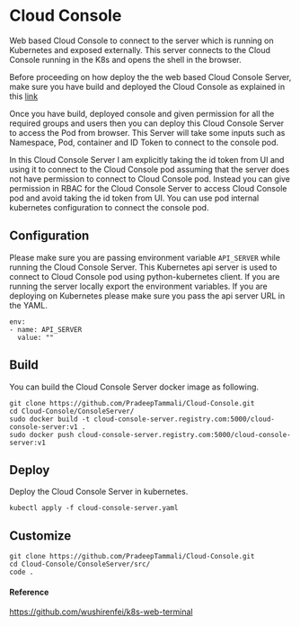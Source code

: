# Cloud Console 

Web based Cloud Console to connect to the server which is running on Kubernetes and exposed externally. This server connects to the Cloud Console running in the K8s and opens the shell in the browser.

Before proceeding on how deploy the the web based Cloud Console Server, make sure you have build and deployed the Cloud Console as explained in this [link](https://github.com/PradeepTammali/Cloud-Console/tree/main/Console)

Once you have build, deployed console and given permission for all the required groups and users then you can deploy this Cloud Console Server to access the Pod from browser. This Server will take some inputs such as Namespace, Pod, container and ID Token to connect to the console pod. 

In this Cloud Console Server I am explicitly taking the id token from UI and using it to connect to the Cloud Console pod assuming that the server does not have permission to connect to Cloud Console pod.  Instead you can give permission in RBAC for the Cloud Console Server to access Cloud Console pod and avoid taking the id token from UI. You can use pod internal kubernetes configuration to connect the console pod.

## Configuration
Please make sure you are passing environment variable `API_SERVER` while running the Cloud Console Server. This Kubernetes api server is used to connect to Cloud Console pod using python-kubernetes client. If you are running the server locally export the environment variables. If you are deploying on Kubernetes please make sure you pass the api server URL in the YAML.
```
env:
- name: API_SERVER
  value: ""
```

## Build
You can build the Cloud Console Server docker image as following.
```
git clone https://github.com/PradeepTammali/Cloud-Console.git
cd Cloud-Console/ConsoleServer/
sudo docker build -t cloud-console-server.registry.com:5000/cloud-console-server:v1 .
sudo docker push cloud-console-server.registry.com:5000/cloud-console-server:v1
```

## Deploy
Deploy the Cloud Console Server in kubernetes.
```
kubectl apply -f cloud-console-server.yaml
```

## Customize
```
git clone https://github.com/PradeepTammali/Cloud-Console.git
cd Cloud-Console/ConsoleServer/src/
code .
```

#### Reference

https://github.com/wushirenfei/k8s-web-terminal
